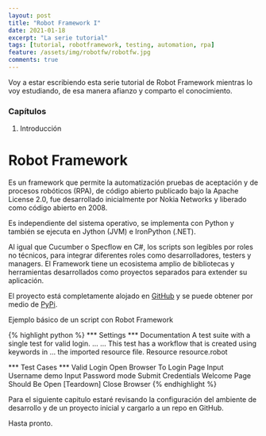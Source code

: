 ```yaml
---
layout: post
title: "Robot Framework I"
date: 2021-01-18
excerpt: "La serie tutorial"
tags: [tutorial, robotframework, testing, automation, rpa]
feature: /assets/img/robotfw/robotfw.jpg
comments: true
---
```

Voy a estar escribiendo esta serie tutorial de Robot Framework mientras lo voy estudiando, de esa manera afianzo y comparto el conocimiento.

### Capítulos 

1. Introducción

# Robot Framework

Es un framework que permite la automatización pruebas de aceptación y de procesos robóticos (RPA), de código abierto publicado bajo la Apache License 2.0, fue desarrollado inicialmente por Nokia Networks y liberado como código abierto en 2008.

Es independiente del sistema operativo, se implementa con Python y también se ejecuta en Jython (JVM) e IronPython (.NET).

Al igual que Cucumber o Specflow en C#, los scripts son legibles por roles no técnicos, para integrar diferentes roles como desarrolladores, testers y managers. El Framework tiene un ecosistema amplio de bibliotecas y herramientas desarrollados como proyectos separados para extender su aplicación. 

El proyecto está completamente alojado en [GitHub](https://github.com/robotframework/robotframework) y se puede obtener por medio de [PyPi](https://pypi.python.org/pypi/robotframework).

Ejemplo básico de un script con Robot Framework

{% highlight python %}
*** Settings ***
Documentation     A test suite with a single test for valid login.
...
...               This test has a workflow that is created using keywords in
...               the imported resource file.
Resource          resource.robot

*** Test Cases ***
Valid Login
    Open Browser To Login Page
    Input Username    demo
    Input Password    mode
    Submit Credentials
    Welcome Page Should Be Open
    [Teardown]    Close Browser
{% endhighlight %}    

Para el siguiente capitulo estaré revisando la configuración del ambiente de desarrollo y de un proyecto inicial y cargarlo a un repo en GitHub.

Hasta pronto.